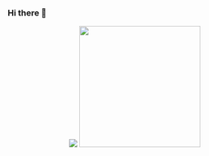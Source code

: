 ### Hi there 👋

<!--
**eduardodelduqui/eduardodelduqui** is a ✨ _special_ ✨ repository because its `README.md` (this file) appears on your GitHub profile.

Here are some ideas to get you started:

- 🔭 I’m currently working on ...
- 🌱 I’m currently learning ...
- 👯 I’m looking to collaborate on ...
- 🤔 I’m looking for help with ...
- 💬 Ask me about ...
- 📫 How to reach me: ...
- 😄 Pronouns: ...
- ⚡ Fun fact: ...
-->

<p align='center'>
    <a href="#"><img src="https://github-readme-stats.vercel.app/api?username=eduardodelduqui&show_icons=true&count_private=true&theme=dark"></a>
    <a href="#"><img src="https://github-readme-stats.vercel.app/api/top-langs/?username=eduardodelduqui&exclude_repo=trabalho-1-dsoo&theme=bear" width="240"></a>
</p>

